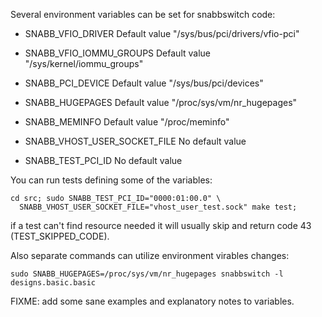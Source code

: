 Several environment variables can be set for snabbswitch code:

* SNABB_VFIO_DRIVER
  Default value "/sys/bus/pci/drivers/vfio-pci"

* SNABB_VFIO_IOMMU_GROUPS
  Default value "/sys/kernel/iommu_groups"

* SNABB_PCI_DEVICE
  Default value "/sys/bus/pci/devices"

* SNABB_HUGEPAGES
  Default value "/proc/sys/vm/nr_hugepages"

* SNABB_MEMINFO
  Default value "/proc/meminfo"

* SNABB_VHOST_USER_SOCKET_FILE
  No default value

* SNABB_TEST_PCI_ID
  No default value

You can run tests defining some of the variables:

    cd src; sudo SNABB_TEST_PCI_ID="0000:01:00.0" \
      SNABB_VHOST_USER_SOCKET_FILE="vhost_user_test.sock" make test;

if a test can't find resource needed it will usually skip and return code 43
(TEST_SKIPPED_CODE).

Also separate commands can utilize environment virables changes:

    sudo SNABB_HUGEPAGES=/proc/sys/vm/nr_hugepages snabbswitch -l designs.basic.basic

FIXME: add some sane examples and explanatory notes to variables.
